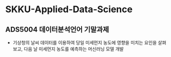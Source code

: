 # SKKU-Applied-Data-Science

## ADS5004 데이터분석언어 기말과제 
- 기상청의 날씨 데이터를 이용하여 당일 미세먼지 농도에 영향을 미치는 요인을 살펴보고, 다음 날 미세먼지 농도를 예측하는 머신러닝 모델 개발

